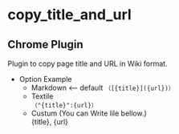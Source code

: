 # copy_title_and_url

## Chrome Plugin 
Plugin to copy page title and URL in Wiki format.

* Option Example
  * Markdown <-- default
  ```（[{title}]({url})）```
  * Textile  
  ```（"{title}":{url}）```
  * Custum (You can Write lile bellow.)  
   {title}, {url}

